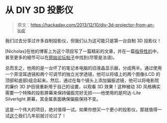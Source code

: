 # 从 DIY 3D 投影仪

> 原文：<https://hackaday.com/2013/12/10/diy-3d-projector-from-an-lcd/>

我们过去分享过许多自制投影仪，但我们认为这可能只是第一台自制 3D 投影仪！

[Nicholas]在他的博客上为这个项目写了一篇精彩的文章，并在一篇[指导性的](http://www.instructables.com/id/Hacking-an-old-laptop-into-a-3D-projector/)中，甚至更多的细节可以在[原始论坛帖子](http://forum.allinbox.com/aspectgeek/Projetsencours/3D-Stereoscopie/vp-3d-naimobox-sujet_9474_1.htm)中找到(尽管是法语)。

总而言之，他用的是一台坏了的笔记本电脑的旧液晶显示器，分成两半。通过使用一个菲涅耳透镜和两个可调节的独立光学透镜，他可以将墙上的两个图像(LCD 的顶部和底部)组合起来。然后，通过在每个镜头上添加偏振滤镜，他可以将电影院的廉价 3D 护目镜重新用于自己的设置，以观看 3D 效果！这种被动 3D 风格确实需要一个特殊的投影屏幕来保持偏振完好无损——他使用的是阿达-Lite Silverlight 屏幕，其金属表面确保偏振保持不变。

这是一个伟大的项目，绝对值得一试。如果你想买一个更小的投影仪，那就值得一试[这个](http://hackaday.com/2010/01/15/home-made-small-form-factor-led-projector/)我们几年前就讨论过了！